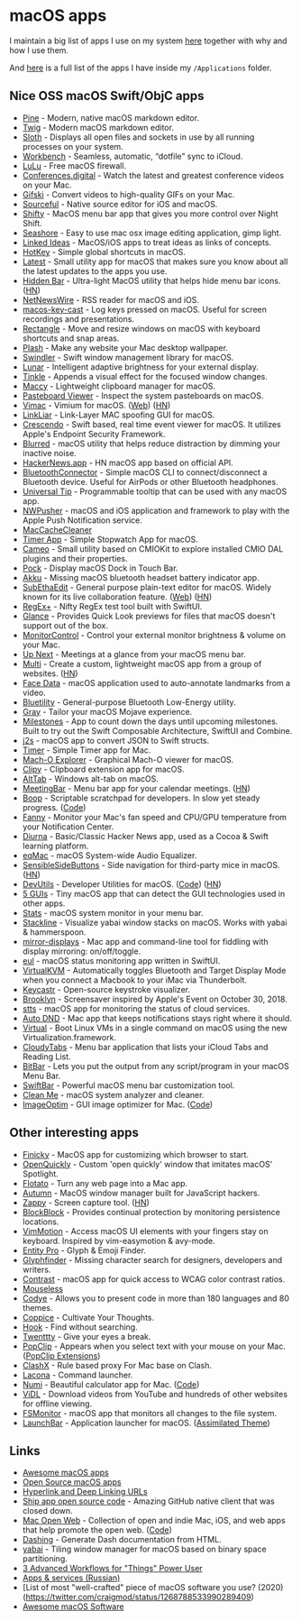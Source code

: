 # macOS apps

I maintain a big list of apps I use on my system [here](https://github.com/nikitavoloboev/my-mac-os) together with why and how I use them.

And [here](https://gist.github.com/f8535907961e7445ceb7d6415f9663d9) is a full list of the apps I have inside my `/Applications` folder.

## Nice OSS macOS Swift/ObjC apps

- [Pine](https://github.com/lukakerr/Pine) - Modern, native macOS markdown editor.
- [Twig](https://github.com/lukakerr/twig/) - Modern macOS markdown editor.
- [Sloth](https://github.com/sveinbjornt/Sloth) - Displays all open files and sockets in use by all running processes on your system.
- [Workbench](https://github.com/mxcl/Workbench) - Seamless, automatic, “dotfile” sync to iCloud.
- [LuLu](https://github.com/objective-see/LuLu) - Free macOS firewall.
- [Conferences.digital](https://github.com/zagahr/Conferences.digital) - Watch the latest and greatest conference videos on your Mac.
- [Gifski](https://github.com/sindresorhus/gifski-app) - Convert videos to high-quality GIFs on your Mac.
- [Sourceful](https://github.com/twostraws/Sourceful) - Native source editor for iOS and macOS.
- [Shifty](https://github.com/thompsonate/Shifty) - MacOS menu bar app that gives you more control over Night Shift.
- [Seashore](https://github.com/robaho/seashore) - Easy to use mac osx image editing application, gimp light.
- [Linked Ideas](https://github.com/fespinoza/LinkedIdeas) - MacOS/iOS apps to treat ideas as links of concepts.
- [HotKey](https://github.com/soffes/HotKey) - Simple global shortcuts in macOS.
- [Latest](https://github.com/mangerlahn/Latest) - Small utility app for macOS that makes sure you know about all the latest updates to the apps you use.
- [Hidden Bar](https://github.com/dwarvesf/hidden) - Ultra-light MacOS utility that helps hide menu bar icons. ([HN](https://news.ycombinator.com/item?id=21794858))
- [NetNewsWire](https://github.com/Ranchero-Software/NetNewsWire) - RSS reader for macOS and iOS.
- [macos-key-cast](https://github.com/karaggeorge/macos-key-cast) - Log keys pressed on macOS. Useful for screen recordings and presentations.
- [Rectangle](https://github.com/rxhanson/Rectangle) - Move and resize windows on macOS with keyboard shortcuts and snap areas.
- [Plash](https://github.com/sindresorhus/Plash) - Make any website your Mac desktop wallpaper.
- [Swindler](https://github.com/tmandry/Swindler) - Swift window management library for macOS.
- [Lunar](https://github.com/alin23/Lunar) - Intelligent adaptive brightness for your external display.
- [Tinkle](https://github.com/pqrs-org/Tinkle/) - Appends a visual effect for the focused window changes.
- [Maccy](https://github.com/p0deje/Maccy) - Lightweight clipboard manager for macOS.
- [Pasteboard Viewer](https://github.com/sindresorhus/Pasteboard-Viewer) - Inspect the system pasteboards on macOS.
- [Vimac](https://github.com/dexterleng/vimac/) - Vimium for macOS. ([Web](https://vimacapp.com/)) ([HN](https://news.ycombinator.com/item?id=24323378))
- [LinkLiar](https://github.com/halo/LinkLiar) - Link-Layer MAC spoofing GUI for macOS.
- [Crescendo](https://github.com/SuprHackerSteve/Crescendo) - Swift based, real time event viewer for macOS. It utilizes Apple's Endpoint Security Framework.
- [Blurred](https://github.com/dwarvesf/Blurred) - macOS utility that helps reduce distraction by dimming your inactive noise.
- [HackerNews.app](https://github.com/pcr910303/HackerNews) - HN macOS app based on official API.
- [BluetoothConnector](https://github.com/lapfelix/BluetoothConnector) - Simple macOS CLI to connect/disconnect a Bluetooth device. Useful for AirPods or other Bluetooth headphones.
- [Universal Tip](https://github.com/tanin47/tip) - Programmable tooltip that can be used with any macOS app.
- [NWPusher](https://github.com/noodlewerk/NWPusher) - macOS and iOS application and framework to play with the Apple Push Notification service.
- [MacCacheCleaner](https://github.com/kaunteya/MacCacheCleaner)
- [Timer App](https://github.com/Zeqiang-Lai/Timer-APP) - Simple Stopwatch App for macOS.
- [Cameo](https://github.com/lvsti/Cameo) - Small utility based on CMIOKit to explore installed CMIO DAL plugins and their properties.
- [Pock](https://github.com/pigigaldi/Pock) - Display macOS Dock in Touch Bar.
- [Akku](https://github.com/jariz/Akku) - Missing macOS bluetooth headset battery indicator app.
- [SubEthaEdit](https://github.com/subethaedit/SubEthaEdit) - General purpose plain-text editor for macOS. Widely known for its live collaboration feature. ([Web](https://subethaedit.net/)) ([HN](https://news.ycombinator.com/item?id=23199805))
- [RegEx+](https://github.com/lexrus/RegExPlus) - Nifty RegEx test tool built with SwiftUI.
- [Glance](https://github.com/samuelmeuli/glance) - Provides Quick Look previews for files that macOS doesn't support out of the box.
- [MonitorControl](https://github.com/the0neyouseek/MonitorControl) - Control your external monitor brightness & volume on your Mac.
- [Up Next](https://ellen.li/up-next/) - Meetings at a glance from your macOS menu bar.
- [Multi](https://github.com/hkgumbs/multi) - Create a custom, lightweight macOS app from a group of websites. ([HN](https://news.ycombinator.com/item?id=23275080))
- [Face Data](https://github.com/xiaohk/FaceData) - macOS application used to auto-annotate landmarks from a video.
- [Bluetility](https://github.com/jnross/Bluetility) - General-purpose Bluetooth Low-Energy utility.
- [Gray](https://github.com/zenangst/Gray/) - Tailor your macOS Mojave experience.
- [Milestones](https://github.com/jpsim/Milestones) - App to count down the days until upcoming milestones. Built to try out the Swift Composable Architecture, SwiftUI and Combine.
- [j2s](https://github.com/zadr/j2s) - macOS app to convert JSON to Swift structs.
- [Timer](https://github.com/michaelvillar/timer-app) - Simple Timer app for Mac.
- [Mach-O Explorer](https://github.com/DeVaukz/MachO-Explorer) - Graphical Mach-O viewer for macOS.
- [Clipy](https://github.com/Clipy/Clipy) - Clipboard extension app for macOS.
- [AltTab](https://github.com/lwouis/alt-tab-macos) - Windows alt-tab on macOS.
- [MeetingBar](https://github.com/leits/MeetingBar) - Menu bar app for your calendar meetings. ([HN](https://news.ycombinator.com/item?id=23991111))
- [Boop](https://boop.okat.best/) - Scriptable scratchpad for developers. In slow yet steady progress. ([Code](https://github.com/IvanMathy/Boop))
- [Fanny](https://github.com/DanielStormApps/Fanny) - Monitor your Mac's fan speed and CPU/GPU temperature from your Notification Center.
- [Diurna](https://github.com/ngquerol/Diurna) - Basic/Classic Hacker News app, used as a Cocoa & Swift learning platform.
- [eqMac](https://github.com/bitgapp/eqMac) - macOS System-wide Audio Equalizer.
- [SensibleSideButtons](https://sensible-side-buttons.archagon.net/) - Side navigation for third-party mice in macOS. ([HN](https://news.ycombinator.com/item?id=24389977))
- [DevUtils](https://devutils.app/) - Developer Utilities for macOS. ([Code](https://github.com/DevUtilsApp/DevUtils-app)) ([HN](https://news.ycombinator.com/item?id=24604291))
- [5 GUIs](https://github.com/ZeeZide/5GUIs) - Tiny macOS app that can detect the GUI technologies used in other apps.
- [Stats](https://github.com/exelban/stats) - macOS system monitor in your menu bar.
- [Stackline](https://github.com/AdamWagner/stackline) - Visualize yabai window stacks on macOS. Works with yabai & hammerspoon.
- [mirror-displays](https://github.com/fcanas/mirror-displays) - Mac app and command-line tool for fiddling with display mirroring: on/off/toggle.
- [eul](https://github.com/gao-sun/eul) - macOS status monitoring app written in SwiftUI.
- [VirtualKVM](https://github.com/duanefields/VirtualKVM) - Automatically toggles Bluetooth and Target Display Mode when you connect a Macbook to your iMac via Thunderbolt.
- [Keycastr](https://github.com/keycastr/keycastr) - Open-source keystroke visualizer.
- [Brooklyn](https://github.com/pedrommcarrasco/Brooklyn) - Screensaver inspired by Apple's Event on October 30, 2018.
- [stts](https://github.com/inket/stts) - macOS app for monitoring the status of cloud services.
- [Auto DND](https://github.com/dwarvesf/auto-dnd) - Mac app that keeps notifications stays right where it should.
- [Virtual](https://github.com/kendfinger/virtual) - Boot Linux VMs in a single command on macOS using the new Virtualization.framework.
- [CloudyTabs](https://github.com/josh-/CloudyTabs) - Menu bar application that lists your iCloud Tabs and Reading List.
- [BitBar](https://github.com/matryer/bitbar) - Lets you put the output from any script/program in your macOS Menu Bar.
- [SwiftBar](https://github.com/swiftbar/SwiftBar) - Powerful macOS menu bar customization tool.
- [Clean Me](https://github.com/Kevin-De-Koninck/Clean-Me) - macOS system analyzer and cleaner.
- [ImageOptim](https://imageoptim.com/mac) - GUI image optimizer for Mac. ([Code](https://github.com/ImageOptim/ImageOptim))

## Other interesting apps

- [Finicky](https://github.com/johnste/finicky) - MacOS app for customizing which browser to start.
- [OpenQuickly](https://github.com/lukakerr/OpenQuickly) - Custom 'open quickly' window that imitates macOS' Spotlight.
- [Flotato](https://flotato.com/) - Turn any web page into a Mac app.
- [Autumn](https://github.com/apandhi/Autumn) - MacOS window manager built for JavaScript hackers.
- [Zappy](https://zapier.com/zappy) - Screen capture tool. ([HN](https://news.ycombinator.com/item?id=22815227))
- [BlockBlock](https://github.com/objective-see/BlockBlock) - Provides continual protection by monitoring persistence locations.
- [VimMotion](https://github.com/dwarvesf/VimMotionApp) - Access macOS UI elements with your fingers stay on keyboard. Inspired by vim-easymotion & avy-mode.
- [Entity Pro](https://ixeau.com/entity-pro/) - Glyph & Emoji Finder.
- [Glyphfinder](https://www.glyphfinder.com/) - Missing character search for designers, developers and writers.
- [Contrast](https://usecontrast.com/) - macOS app for quick access to WCAG color contrast ratios.
- [Mouseless](https://mouseless.app/)
- [Codye](https://darioroa.com/codye/) - Allows you to present code in more than 180 languages and 80 themes.
- [Coppice](https://www.coppiceapp.com/) - Cultivate Your Thoughts.
- [Hook](https://hookproductivity.com/) - Find without searching.
- [Twenttty](https://apps.apple.com/pl/app/twenttty/id1534796314?mt=12) - Give your eyes a break.
- [PopClip](https://pilotmoon.com/popclip/) - Appears when you select text with your mouse on your Mac. ([PopClip Extensions](https://github.com/pilotmoon/PopClip-Extensions))
- [ClashX](https://github.com/yichengchen/clashX) - Rule based proxy For Mac base on Clash.
- [Lacona](https://lacona.app/) - Command launcher.
- [Numi](https://numi.app/) - Beautiful calculator app for Mac. ([Code](https://github.com/nikolaeu/numi))
- [ViDL](https://omz-software.com/vidl/) - Download videos from YouTube and hundreds of other websites for offline viewing.
- [FSMonitor](https://fsmonitor.com/) - macOS app that monitors all changes to the file system.
- [LaunchBar](https://www.obdev.at/products/launchbar/index.html) - Application launcher for macOS. ([Assimilated Theme](https://github.com/benjaminwil/assimilated))

## Links

- [Awesome macOS apps](https://github.com/learn-anything/macos-apps)
- [Open Source macOS apps](https://github.com/serhii-londar/open-source-mac-os-apps)
- [Hyperlink and Deep Linking URLs](https://www.evernote.com/shard/s107/sh/c1c6cfa0-7558-4b17-84a0-6c7f6dce2a85/285e49afa8b122d9)
- [Ship app open source code](https://www.realartists.com/blog/ship-is-open-source.html) - Amazing GitHub native client that was closed down.
- [Mac Open Web](https://macopenweb.com/) - Collection of open and indie Mac, iOS, and web apps that help promote the open web. ([Code](https://github.com/good/openweb))
- [Dashing](https://github.com/technosophos/dashing) - Generate Dash documentation from HTML.
- [yabai](https://github.com/koekeishiya/yabai) - Tiling window manager for macOS based on binary space partitioning.
- [3 Advanced Workflows for "Things" Power User](https://fabriziorinaldi.io/blog/things-advanced-workflows)
- [Apps & services (Russian)](https://www.notion.so/54e01db500f24267afcf528cc02284a6)
- [List of most "well-crafted" piece of macOS software you use? (2020)(https://twitter.com/craigmod/status/1268788533990289409)
- [Awesome macOS Software](https://github.com/phmullins/awesome-macos)
